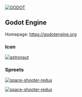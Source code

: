 [![GODOT](http://i.imgur.com/ydgitFl.png)](https://godotengine.org)

## Godot Engine

Homepage: https://godotengine.org

### Icon
[![astronaut](https://cdn2.iconfinder.com/data/icons/free-version/128/helmet-128.png)](https://www.iconfinder.com/icons/1936914/astronaut_cosmos_helmet_safety_security_space_icon#size=128)

### Spreets

[![space-shooter-redux](http://opengameart.org/sites/default/files/sample_17.png)](http://opengameart.org/content/space-shooter-redux)

[![space-shooter-redux](http://opengameart.org/sites/default/files/preview_158.png)](http://opengameart.org/content/space-shooter-redux)